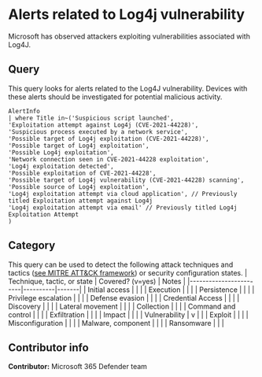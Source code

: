 # Alerts related to Log4j vulnerability
Microsoft has observed attackers exploiting vulnerabilities associated with Log4J. 

## Query
This query looks for alerts related to the Log4J vulnerability. Devices with these alerts should be investigated for potential malicious activity.
```
AlertInfo
| where Title in~('Suspicious script launched',
'Exploitation attempt against Log4j (CVE-2021-44228)',
'Suspicious process executed by a network service',
'Possible target of Log4j exploitation (CVE-2021-44228)',
'Possible target of Log4j exploitation',
'Possible Log4j exploitation',
'Network connection seen in CVE-2021-44228 exploitation',
'Log4j exploitation detected',
'Possible exploitation of CVE-2021-44228',
'Possible target of Log4j vulnerability (CVE-2021-44228) scanning',
'Possible source of Log4j exploitation',
'Log4j exploitation attempt via cloud application', // Previously titled Exploitation attempt against Log4j
'Log4j exploitation attempt via email' // Previously titled Log4j Exploitation Attempt
)
```


## Category

This query can be used to detect the following attack techniques and tactics ([see MITRE ATT&CK framework](https://attack.mitre.org/)) or security configuration states.
| Technique, tactic, or state | Covered? (v=yes) | Notes |
|------------------------|----------|-------|
| Initial access |  |  |
| Execution |  |  |
| Persistence |  |  |
| Privilege escalation |  |  |
| Defense evasion |  |  |
| Credential Access |  |  |
| Discovery |  |  |
| Lateral movement |  |  |
| Collection |  |  |
| Command and control |  |  |
| Exfiltration |  |  |
| Impact |  |  |
| Vulnerability | v |  |
| Exploit |  |  |
| Misconfiguration |  |  |
| Malware, component |  |  |
| Ransomware |  |  |

## Contributor info

**Contributor:** Microsoft 365 Defender team
